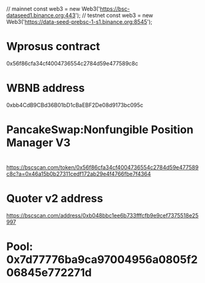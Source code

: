 

// mainnet
const web3 = new Web3('https://bsc-dataseed1.binance.org:443');
// testnet
const web3 = new Web3('https://data-seed-prebsc-1-s1.binance.org:8545');

# Wprosus contract
0x56f86cfa34cf4004736554c2784d59e477589c8c

# WBNB address
0xbb4CdB9CBd36B01bD1cBaEBF2De08d9173bc095c

# PancakeSwap:Nonfungible Position Manager V3
# 
https://bscscan.com/token/0x56f86cfa34cf4004736554c2784d59e477589c8c?a=0x46a15b0b27311cedf172ab29e4f4766fbe7f4364

# Quoter v2 address
https://bscscan.com/address/0xb048bbc1ee6b733fffcfb9e9cef7375518e25997

# Pool: 0x7d77776ba9ca97004956a0805f206845e772271d
